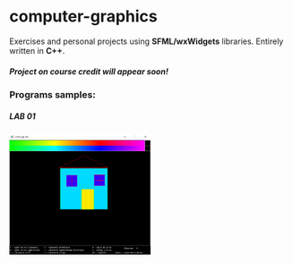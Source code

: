 # computer-graphics
Exercises and personal projects using <b>SFML/wxWidgets</b> libraries. Entirely written in <b>C++</b>.

##### Project on course credit will appear soon!

### Programs samples:

##### LAB 01

<img src="lab01/sample.png" width="50%" length="50%">
